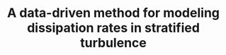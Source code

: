 ---
title: "A data-driven method for modeling dissipation rates in stratified turbulence"
collection: publications
category: manuscripts
link: https://www.cambridge.org/core/journals/journal-of-fluid-mechanics/article/datadriven-method-for-modelling-dissipation-rates-in-stratified-turbulence/C787E90971BD6EB72481C8D67F4B205B
authors: Lewin, S.F., de Bruyn Kops, S.M., Caulfield, C.P., and Portwood, G.D.
journal: Journal of Fluid Mechanics
volume: 977, A37
year: 2023
image: /web/images/publications/2023_Lewin_JFM.jpg
---
